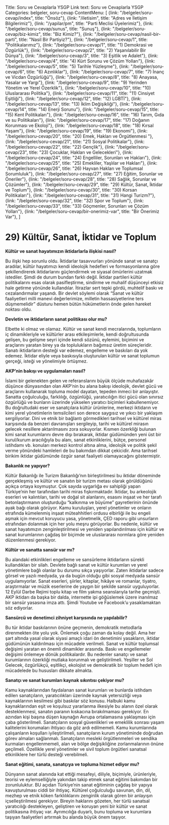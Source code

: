 Title: Soru ve Cevaplarla YSGP
Link text: Soru ve Cevaplarla YSGP
Categories: belgeler, soru-cevap
ContentMenu: [
  {link: "/belgeler/soru-cevap/index", title: "Önsöz"},
  {link: "/iletisim", title: "Adres ve İletişim Bilgilerimiz"},
  {link: "/yapilar/pm", title: "Parti Meclisi Üyelerimiz"},
  {link: "/belgeler/soru-cevap/sunus", title: "Sunuş"},
  {link: "/belgeler/soru-cevap/biz-kimiz", title: "Biz Kimiz?"},
  {link: "/belgeler/soru-cevap/nasil-bir-parti", title: "Nasil Bir Partiyiz?"},
  {link: "/belgeler/soru-cevap/1", title: "Politikalarımız"},
  {link: "/belgeler/soru-cevap/1", title: "1) Demokrasi ve Özgürlük"},
  {link: "/belgeler/soru-cevap/2", title: "2) Yaşanılabilir Bir Dünya"},
  {link: "/belgeler/soru-cevap/3", title: "3) Eşitlik ve Adalet"},
  {link: "/belgeler/soru-cevap/4", title: "4) Kürt Sorunu ve Çözüm Yolları"},
  {link: "/belgeler/soru-cevap/5", title: "5) Tarihle Yüzleşme"},
  {link: "/belgeler/soru-cevap/6", title: "6) Azınlıklar"},
  {link: "/belgeler/soru-cevap/7", title: "7) İnanç ve Vicdan Özgürlüğü"},
  {link: "/belgeler/soru-cevap/8", title: "8) Anayasa, Yasalar ve Yargı"},
  {link: "/belgeler/soru-cevap/9", title: "9) Yerinden Yönetim ve Yerel Özerklik"},
  {link: "/belgeler/soru-cevap/10", title: "10) Uluslararası Politika"},
  {link: "/belgeler/soru-cevap/11", title: "11) Cinsiyet Eşitliği"},
  {link: "/belgeler/soru-cevap/12", title: "12) LGBTİ"},
  {link: "/belgeler/soru-cevap/13", title: "13) İklim Değişikliği"},
  {link: "/belgeler/soru-cevap/14", title: "14) Enerji Sorunu"},
  {link: "/belgeler/soru-cevap/15", title: "15) Kent Politikaları"},
  {link: "/belgeler/soru-cevap/16", title: "16) Tarım, Gıda ve su Politikaları"},
  {link: "/belgeler/soru-cevap/17", title: "17) Doğanın Korunması ve Ekoloji"},
  {link: "/belgeler/soru-cevap/18", title: "18) Kırsal Yaşam"},
  {link: "/belgeler/soru-cevap/19", title: "19) Ekonomi"},
  {link: "/belgeler/soru-cevap/20", title: "20) Emek, Hakları ve Örgütlenmesi
"},
  {link: "/belgeler/soru-cevap/21", title: "21) Sosyal Politikalar"},
  {link: "/belgeler/soru-cevap/22", title: "22) Gençlik"},
  {link: "/belgeler/soru-cevap/23", title: "23) Çocuklar, Hakları ve Gelecekleri"},
  {link: "/belgeler/soru-cevap/24", title: "24) Engelliler, Sorunları ve Hakları"},
  {link: "/belgeler/soru-cevap/25", title: "25) Emekliler, Yaşlılar ve Hakları"},
  {link: "/belgeler/soru-cevap/26", title: "26) Hayvan Hakları ve Toplumsal Sorumluluk"},
  {link: "/belgeler/soru-cevap/27", title: "27) Eğitim, Sorunlar ve Öneriler"},
  {link: "/belgeler/soru-cevap/28", title: "28) Sağlık, Sorunlar ve Çözümler"},
  {link: "/belgeler/soru-cevap/29", title: "29) Kültür, Sanat, İktidar ve Toplum"},
  {link: "/belgeler/soru-cevap/30", title: "30) Korsan Politikaları"},
  {link: "/belgeler/soru-cevap/31", title: "31) Hangi Turizm?"},
  {link: "/belgeler/soru-cevap/32", title: "32) Spor ve Toplum"},
  {link: "/belgeler/soru-cevap/33", title: "33) Göçmenler, Sorunları ve Çözüm Yolları"},
  {link: "/belgeler/soru-cevap/bir-onerimiz-var", title: "Bir Önerimiz Var"},
  ]


# 29) Kültür, Sanat, İktidar ve Toplum

**Kültür ve sanat hayatımızın iktidarlarla ilişkisi nasıl?**

Bu ilişki hep sorunlu oldu. İktidarlar tasavvurları yönünde sanat ve sanatçı aradılar, kültür hayatımızı kendi ideolojik hedefleri ve formasyonlarına göre şekillendirerek iktidarlarını güçlendirmek ve siyasal ömürlerini uzatmak istediler. Şimdi de durum bundan farklı değil. İktidar partileri kültür politikalarını esas olarak pasifleştirme, sindirme ve muhalif düşünceyi etkisiz hale getirme yönünde kullandılar. İtirazlar sert tepki gördü, muhtelif baskı ve cezalandırmalar yaşandı. Bir devlet söylemi olarak “Sanat ve kültür faaliyetleri milli manevi değerlerimize, milletin hassasiyetlerine ters düşmemelidir” düsturu hemen bütün hükümetlerin önde gelen hareket noktası oldu. 

**Devletin ve iktidarların sanat politikası olur mu?**
 
Elbette ki olmaz ve olamaz. Kültür ve sanat kendi mecralarında, toplumların iç dinamikleriyle ve kültürler arası etkileşimlerle, kendi doğrultusunda gelişen, bu gelişme seyri içinde kendi sözünü, eylemini, biçimini ve araçlarını yaratan birey ya da toplulukların bağımsız üretim süreçleridir. Sanatı iktidarların desteği var edemez, engelleme ve baskıları da yok edemez. İktidar eliyle veya baskısıyla oluşturulan kültür ve sanat toplumun gerçeği, isteği ve yönelimiyle örtüşmez.

**AKP’nin bakışı ve uygulamaları nasıl?**
 
İslami bir gelenekten gelen ve referanslarını büyük ölçüde muhafazakâr düşünce dünyasından olan AKP’nin bu alana bakışı ideolojik, devlet gücü ve araçlarını kullanarak topluma model dayatan, tepeden inmeci bir anlayıştır. Sanatta çoğulculuğu, farklılığı, özgünlüğü, yaratıcılığın itici gücü olan sınırsız özgürlüğü ve bunların üzerinde yükselen yaratıcı biçimleri kabullenemiyor. Bu doğrultudaki eser ve sanatçılara kültür ürünlerine, merkezi iktidarın ve kimi yerel yönetimlerin temsilcileri son derece saygısız ve yıkıcı bir yaklaşım sergiliyorlar. Dini ve etnik bir bağlantı görmedikleri tarihsel ve kültürel miras karşısında da benzeri davranışları sergileyip, tarihi ve kültürel mirasın gelecek nesillere aktarılmasını zora sokuyorlar. Kısmen özerkliği bulunan kimi sanat kurumlarını devre dışı bırakarak, iktidar güdümünden yeni üst bir kurul/kurum aracılığıyla bu alanı, sanat etkinliklerini, bütçe, personel istihdamı vb. konuları merkezi kontrol altına alma, ideolojik ve politik şekil verme yönündeki hamleleri de bu bakımdan dikkat çekicidir. Ama tarihsel birikim iktidar güdümünde özgür sanat faaliyeti olamayacağını göstermiştir. 

**Bakanlık ne yapıyor?**

Kültür Bakanlığı ile Turizm Bakanlığı’nın birleştirilmesi bu iktidar döneminde gerçekleşmiş ve kültür ve sanatın bir turizm metası olarak görüldüğünü açıkça ortaya koymuştur. Çok sayıda uygarlığa ev sahipliği yapan Türkiye’nin her tarafından tarihi miras fışkırmaktadır. İktidar, bu arkeolojik eserleri ve kalıntıları, tarihi ve doğal sit alanlarını, esasını inşaat ve her tarafı betonlaştırmanın oluşturduğu “kalkınma ve büyüme” gayretlerinin önünde ayak bağı olarak görüyor. Kamu kuruluşları, yerel yönetimler ve onların etrafında kümelenmiş inşaat müteahhitleri ordusu elbirliği ile bu engeli aşmak için mevcut koruyucu yasa, yönetmelik, ÇED raporu gibi unsurların etrafından dolanmak için her yolu meşru görüyorlar. Bu nedenle, kültür ve sanat hayatımızın zenginleştirilmesi ve yeniden yapılandırılması için kültür ve sanat kurumlarının çağdaş bir biçimde ve uluslararası normlara göre yeniden düzenlenmesi gerekiyor. 

**Kültür ve sanatta sansür var mı?**

Bu alandaki etkinlikleri engelleme ve sansürleme iktidarların sürekli kullandıkları bir silah. Devlete bağlı sanat ve kültür kurumları ve yerel yönetimlere bağlı olanlar bu durumu sıkça yaşıyorlar. Zaten iktidarlar sadece görsel ve yazılı medyada, ya da bugün olduğu gibi sosyal medyada sansür uygulamıyorlar. Sanat eserleri, şiirler, kitaplar, hikâye ve romanlar, tiyatro, araştırmalar ve müzik eserlerine de yaygın bir şekilde sansür uyguluyorlar. 12 Eylül Darbe Rejimi toplu kitap ve film yakma seanslarıyla tarihe geçmişti. AKP iktidarı da başka bir dalda, internette ipi göğüslemek üzere inanılmaz bir sansür yasasına imza attı. Şimdi Youtube ve Facebook’u yasaklamaktan söz ediyorlar. 

**Sansürcü ve denetimci zihniyet karşısında ne yapılabilir?**

Bu tür iktidar baskılarının önüne geçmenin, demokratik metodlarla direnmekten öte yolu yok. Önlemek çoğu zaman da kolay değil. Ama her şart altında yasal olarak siyasi amaçlı idari ön denetimini yasakların, iktidar güdümünün kaldırılması için mücadele verilmeli. Sanat ve kültür toplumsal değişimi yaratan en önemli dinamikler arasında. Baskı ve engellemeler değişimi önlemeye dönük politikalardır. Bu nedenler sanatçı ve sanat kurumlarının özerkliği mutlaka korunmalı ve geliştirilmeli. Yeşiller ve Sol Gelecek, özgürlükçü, eşitlikçi, ekolojist ve demokratik bir toplum hedefi için mücadelede bu hususları dikkate almakta.

**Sanatçı ve sanat kurumları kaynak sıkıntısı çekiyor mu?**

Kamu kaynaklarından faydalanan sanat kurumları ve bunlarda istihdam edilen sanatçıların, yaratıcılıkları üzerinde kaynak yetersizliği veya kaynaklarının kesilmesi gibi baskılar söz konusu. Halbuki kamu kaynaklarından eşit ve koşulsuz yararlanma ilkesiyle bu alanın özel olarak desteklenmesi, sanatın paranın kıskacına bırakılmaması gerekiyor. En azından kişi başına düşen kaynağın Avrupa ortalamasına yaklaşması için çaba gösterilmeli. Sanatçıların sosyal güvenlikleri ve emeklilik sonrası yaşam kalitelerini korumaları ihtiyacı da göz ardı edilmemeli. Kamu kurumlarında çalışanların koşulları iyileştirilmeli, sanatçıların kurum yönetiminde doğrudan görev almaları sağlanmalı. Sanatçıların mesleki örgütlenmeleri ve sendika kurmaları engellenmemeli, alan ve bölge değişikliğine zorlanmalarının önüne geçilmeli. Özellikle yerel yönetimler ve sivil toplum örgütleri sanatsal etkinliklere her türlü desteği verebilmeli.

**Sanat eğitimi, sanata, sanatçıya ve topluma hizmet ediyor mu?**

Dünyanın sanat alanında kat ettiği mesafeyi, diliyle, biçimiyle, ürünleriyle, teorisi ve eylemselliğiyle yakından takip etmek sanat eğitimi bakımdan bir zorunluluktur. BU açıdan Türkiye’nin sanat eğitiminin çağdaş bir yapıya kavuşturulması  ciddi bir ihtiyaç.  Kültürel çoğulculuğu savunan, din, dil, mezhep ve etnik köken farklılıklarını zenginlik olarak gören bir anlayışın içselleştirilmesi gerekiyor. Bireyin haklarını gözeten, her türlü sanatsal yaratıcılığı destekleyen, geliştiren ve koruyan yeni bir kültür ve sanat politikasına ihtiyaç var. Ayrımcılığa duyarlı, bunu topluma ve kurumlara taşıyan faaliyetleri artırmak bu alanda büyük önem taşıyor. 
